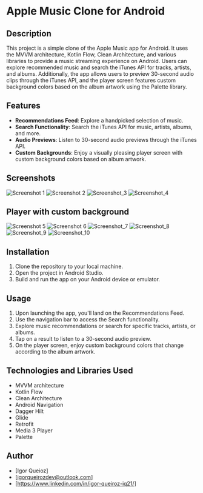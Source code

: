 # Apple Music Clone for Android

## Description
This project is a simple clone of the Apple Music app for Android. It uses the MVVM architecture, Kotlin Flow, Clean Architecture, and various libraries to provide a music streaming experience on Android. Users can explore recommended music and search the iTunes API for tracks, artists, and albums. Additionally, the app allows users to preview 30-second audio clips through the iTunes API, and the player screen features custom background colors based on the album artwork using the Palette library.

## Features
- **Recommendations Feed**: Explore a handpicked selection of music.
- **Search Functionality**: Search the iTunes API for music, artists, albums, and more.
- **Audio Previews**: Listen to 30-second audio previews through the iTunes API.
- **Custom Backgrounds**: Enjoy a visually pleasing player screen with custom background colors based on album artwork.

## Screenshots
![Screenshot 1](/screenshots/Screenshot_20231101_142230.png=x600)
![Screenshot 2](/screenshots/Screenshot_20231101_142215.png)
![Screenshot_3](/screenshots/Screenshot_20231101_142055.png)
![Screenshot_4](/screenshots/Screenshot_20231101_142127.png)

## Player with custom background
![Screenshot 5](/screenshots/Screenshot_20231101_142329.png)
![Screenshot 6](/screenshots/Screenshot_20231101_142652.png)
![Screenshot_7](/screenshots/Screenshot_20231101_142414.png)
![Screenshot_8](/screenshots/Screenshot_20231101_142309.png)
![Screenshot_9](/screenshots/Screenshot_20231101_142703.png)
![Screenshot_10](/screenshots/Screenshot_20231101_142357.png)

## Installation
1. Clone the repository to your local machine.
2. Open the project in Android Studio.
3. Build and run the app on your Android device or emulator.

## Usage
1. Upon launching the app, you'll land on the Recommendations Feed.
2. Use the navigation bar to access the Search functionality.
3. Explore music recommendations or search for specific tracks, artists, or albums.
4. Tap on a result to listen to a 30-second audio preview.
5. On the player screen, enjoy custom background colors that change according to the album artwork.

## Technologies and Libraries Used
- MVVM architecture
- Kotlin Flow
- Clean Architecture
- Android Navigation
- Dagger Hilt
- Glide
- Retrofit
- Media 3 Player
- Palette

## Author
- [Igor Queioz]
- [igorqueirozdev@outlook.com]
- [https://www.linkedin.com/in/igor-queiroz-iq21/]
